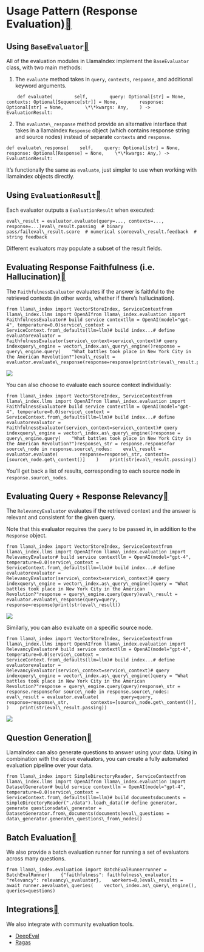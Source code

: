 Usage Pattern (Response Evaluation)[](#usage-pattern-response-evaluation "Permalink to this heading")
======================================================================================================

Using `BaseEvaluator`[](#using-baseevaluator "Permalink to this heading")
--------------------------------------------------------------------------

All of the evaluation modules in LlamaIndex implement the `BaseEvaluator` class, with two main methods:

1. The `evaluate` method takes in `query`, `contexts`, `response`, and additional keyword arguments.


```
    def evaluate(        self,        query: Optional[str] = None,        contexts: Optional[Sequence[str]] = None,        response: Optional[str] = None,        \*\*kwargs: Any,    ) -> EvaluationResult:
```
2. The `evaluate\_response` method provide an alternative interface that takes in a llamaindex `Response` object (which contains response string and source nodes) instead of separate `contexts` and `response`.


```
def evaluate\_response(    self,    query: Optional[str] = None,    response: Optional[Response] = None,    \*\*kwargs: Any,) -> EvaluationResult:
```
It’s functionally the same as `evaluate`, just simpler to use when working with llamaindex objects directly.

Using `EvaluationResult`[](#using-evaluationresult "Permalink to this heading")
--------------------------------------------------------------------------------

Each evaluator outputs a `EvaluationResult` when executed:


```
eval\_result = evaluator.evaluate(query=..., contexts=..., response=...)eval\_result.passing  # binary pass/faileval\_result.score  # numerical scoreeval\_result.feedback  # string feedback
```
Different evaluators may populate a subset of the result fields.

Evaluating Response Faithfulness (i.e. Hallucination)[](#evaluating-response-faithfulness-i-e-hallucination "Permalink to this heading")
-----------------------------------------------------------------------------------------------------------------------------------------

The `FaithfulnessEvaluator` evaluates if the answer is faithful to the retrieved contexts (in other words, whether if there’s hallucination).


```
from llama\_index import VectorStoreIndex, ServiceContextfrom llama\_index.llms import OpenAIfrom llama\_index.evaluation import FaithfulnessEvaluator# build service contextllm = OpenAI(model="gpt-4", temperature=0.0)service\_context = ServiceContext.from\_defaults(llm=llm)# build index...# define evaluatorevaluator = FaithfulnessEvaluator(service\_context=service\_context)# query indexquery\_engine = vector\_index.as\_query\_engine()response = query\_engine.query(    "What battles took place in New York City in the American Revolution?")eval\_result = evaluator.evaluate\_response(response=response)print(str(eval\_result.passing))
```
![](../../_images/eval_response_context.png)

You can also choose to evaluate each source context individually:


```
from llama\_index import VectorStoreIndex, ServiceContextfrom llama\_index.llms import OpenAIfrom llama\_index.evaluation import FaithfulnessEvaluator# build service contextllm = OpenAI(model="gpt-4", temperature=0.0)service\_context = ServiceContext.from\_defaults(llm=llm)# build index...# define evaluatorevaluator = FaithfulnessEvaluator(service\_context=service\_context)# query indexquery\_engine = vector\_index.as\_query\_engine()response = query\_engine.query(    "What battles took place in New York City in the American Revolution?")response\_str = response.responsefor source\_node in response.source\_nodes:    eval\_result = evaluator.evaluate(        response=response\_str, contexts=[source\_node.get\_content()]    )    print(str(eval\_result.passing))
```
You’ll get back a list of results, corresponding to each source node in `response.source\_nodes`.

Evaluating Query + Response Relevancy[](#evaluating-query-response-relevancy "Permalink to this heading")
----------------------------------------------------------------------------------------------------------

The `RelevancyEvaluator` evaluates if the retrieved context and the answer is relevant and consistent for the given query.

Note that this evaluator requires the `query` to be passed in, in addition to the `Response` object.


```
from llama\_index import VectorStoreIndex, ServiceContextfrom llama\_index.llms import OpenAIfrom llama\_index.evaluation import RelevancyEvaluator# build service contextllm = OpenAI(model="gpt-4", temperature=0.0)service\_context = ServiceContext.from\_defaults(llm=llm)# build index...# define evaluatorevaluator = RelevancyEvaluator(service\_context=service\_context)# query indexquery\_engine = vector\_index.as\_query\_engine()query = "What battles took place in New York City in the American Revolution?"response = query\_engine.query(query)eval\_result = evaluator.evaluate\_response(query=query, response=response)print(str(eval\_result))
```
![](../../_images/eval_query_response_context.png)

Similarly, you can also evaluate on a specific source node.


```
from llama\_index import VectorStoreIndex, ServiceContextfrom llama\_index.llms import OpenAIfrom llama\_index.evaluation import RelevancyEvaluator# build service contextllm = OpenAI(model="gpt-4", temperature=0.0)service\_context = ServiceContext.from\_defaults(llm=llm)# build index...# define evaluatorevaluator = RelevancyEvaluator(service\_context=service\_context)# query indexquery\_engine = vector\_index.as\_query\_engine()query = "What battles took place in New York City in the American Revolution?"response = query\_engine.query(query)response\_str = response.responsefor source\_node in response.source\_nodes:    eval\_result = evaluator.evaluate(        query=query,        response=response\_str,        contexts=[source\_node.get\_content()],    )    print(str(eval\_result.passing))
```
![](../../_images/eval_query_sources.png)

Question Generation[](#question-generation "Permalink to this heading")
------------------------------------------------------------------------

LlamaIndex can also generate questions to answer using your data. Using in combination with the above evaluators, you can create a fully automated evaluation pipeline over your data.


```
from llama\_index import SimpleDirectoryReader, ServiceContextfrom llama\_index.llms import OpenAIfrom llama\_index.evaluation import DatasetGenerator# build service contextllm = OpenAI(model="gpt-4", temperature=0.0)service\_context = ServiceContext.from\_defaults(llm=llm)# build documentsdocuments = SimpleDirectoryReader("./data").load\_data()# define generator, generate questionsdata\_generator = DatasetGenerator.from\_documents(documents)eval\_questions = data\_generator.generate\_questions\_from\_nodes()
```
Batch Evaluation[](#batch-evaluation "Permalink to this heading")
------------------------------------------------------------------

We also provide a batch evaluation runner for running a set of evaluators across many questions.


```
from llama\_index.evaluation import BatchEvalRunnerrunner = BatchEvalRunner(    {"faithfulness": faithfulness\_evaluator, "relevancy": relevancy\_evaluator},    workers=8,)eval\_results = await runner.aevaluate\_queries(    vector\_index.as\_query\_engine(), queries=questions)
```
Integrations[](#integrations "Permalink to this heading")
----------------------------------------------------------

We also integrate with community evaluation tools.

* [DeepEval](#../../../community/integrations/deepeval.md)
* [Ragas](https://github.com/explodinggradients/ragas/blob/main/docs/howtos/integrations/llamaindex.ipynb)
